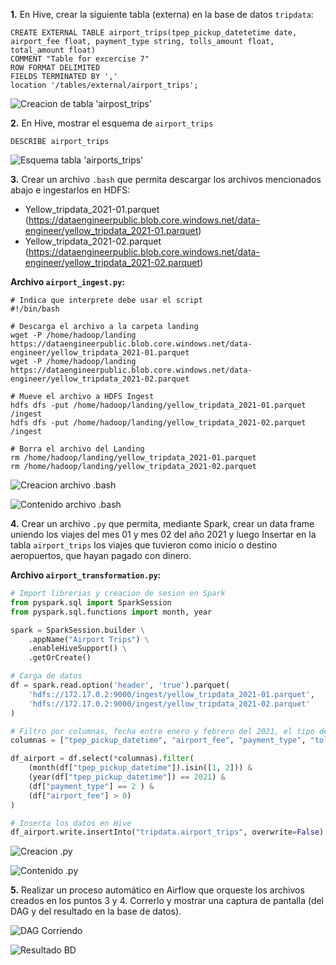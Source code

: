 **1.** En Hive, crear la siguiente tabla (externa) en la base de datos `tripdata`:

```
CREATE EXTERNAL TABLE airport_trips(tpep_pickup_datetetime date, airport_fee float, payment_type string, tolls_amount float, total_amount float)
COMMENT "Table for excercise 7"
ROW FORMAT DELIMITED
FIELDS TERMINATED BY ','
location '/tables/external/airport_trips';
```

![Creacion de tabla 'airpost_trips'](/image.png)

**2.** En Hive, mostrar el esquema de `airport_trips`

`DESCRIBE airport_trips`

![Esquema tabla 'airports_trips'](/image-1.png)

**3.** Crear un archivo `.bash` que permita descargar los archivos mencionados abajo e ingestarlos en HDFS:

- Yellow_tripdata_2021-01.parquet (https://dataengineerpublic.blob.core.windows.net/data-engineer/yellow_tripdata_2021-01.parquet)
- Yellow_tripdata_2021-02.parquet (https://dataengineerpublic.blob.core.windows.net/data-engineer/yellow_tripdata_2021-02.parquet)

**Archivo `airport_ingest.py`:**

```
# Indica que interprete debe usar el script
#!/bin/bash

# Descarga el archivo a la carpeta landing
wget -P /home/hadoop/landing https://dataengineerpublic.blob.core.windows.net/data-engineer/yellow_tripdata_2021-01.parquet
wget -P /home/hadoop/landing https://dataengineerpublic.blob.core.windows.net/data-engineer/yellow_tripdata_2021-02.parquet

# Mueve el archivo a HDFS Ingest
hdfs dfs -put /home/hadoop/landing/yellow_tripdata_2021-01.parquet /ingest
hdfs dfs -put /home/hadoop/landing/yellow_tripdata_2021-02.parquet /ingest

# Borra el archivo del Landing
rm /home/hadoop/landing/yellow_tripdata_2021-01.parquet
rm /home/hadoop/landing/yellow_tripdata_2021-02.parquet
```

![Creacion archivo .bash](/image-2.png)

![Contenido archivo .bash](/image-3.png)

**4.** Crear un archivo `.py` que permita, mediante Spark, crear un data frame uniendo los viajes del mes 01 y mes 02 del año 2021 y luego Insertar en la tabla `airport_trips` los viajes que tuvieron como inicio o destino aeropuertos, que hayan pagado con dinero.

**Archivo `airport_transformation.py`:**

```python
# Import librerias y creacion de sesion en Spark
from pyspark.sql import SparkSession
from pyspark.sql.functions import month, year

spark = SparkSession.builder \
    .appName("Airport Trips") \
    .enableHiveSupport() \
    .getOrCreate()

# Carga de datos
df = spark.read.option('header', 'true').parquet(
    'hdfs://172.17.0.2:9000/ingest/yellow_tripdata_2021-01.parquet', 
    'hdfs://172.17.0.2:9000/ingest/yellow_tripdata_2021-02.parquet'
)

# Filtro por columnas, fecha entre enero y febrero del 2021, el tipo de pago = efectivo y origen o destino = aeropuerto
columnas = ["tpep_pickup_datetime", "airport_fee", "payment_type", "tolls_amount", "total_amount"]

df_airport = df.select(*columnas).filter(
    (month(df["tpep_pickup_datetime"]).isin([1, 2])) & 
    (year(df["tpep_pickup_datetime"]) == 2021) & 
    (df["payment_type"] == 2 ) &
    (df["airport_fee"] > 0)
)

# Inserta los datos en Hive
df_airport.write.insertInto("tripdata.airport_trips", overwrite=False)
```

![Creacion .py](/image-4.png)

![Contenido .py](/image-5.png)

**5.** Realizar un proceso automático en Airflow que orqueste los archivos creados en los puntos 3 y 4. Correrlo y mostrar una captura de pantalla (del DAG y del resultado en la base de datos).

![DAG Corriendo](/image-6.png)

![Resultado BD](/image-7.png)